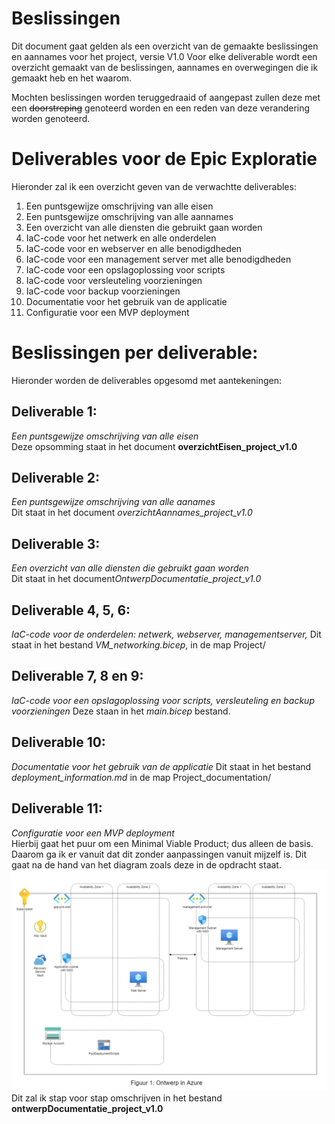 # Beslissingen
Dit document gaat gelden als een overzicht van de gemaakte beslissingen en aannames voor het project, versie V1.0
Voor elke deliverable wordt een overzicht gemaakt van de beslissingen, aannames en overwegingen die ik gemaakt heb en het waarom. 

Mochten beslissingen worden teruggedraaid of aangepast zullen deze met een ~~doorstreping~~ genoteerd worden en een reden van deze verandering worden genoteerd.

# Deliverables voor de Epic Exploratie
Hieronder zal ik een overzicht geven van de verwachtte deliverables:
1) Een puntsgewijze omschrijving van alle eisen
2) Een puntsgewijze omschrijving van alle aannames
3) Een overzicht van alle diensten die gebruikt gaan worden
4) IaC-code voor het netwerk en alle onderdelen
5) IaC-code voor en webserver en alle benodigdheden
6) IaC-code voor een management server met alle benodigdheden
7) IaC-code voor een opslagoplossing voor scripts
8) IaC-code voor versleuteling voorzieningen
9) IaC-code voor backup voorzieningen
10) Documentatie voor het gebruik van de applicatie
11) Configuratie voor een MVP deployment

# Beslissingen per deliverable:
Hieronder worden de deliverables opgesomd met aantekeningen: 
## Deliverable 1:
*Een puntsgewijze omschrijving van alle eisen*  
Deze opsomming staat in het document **overzichtEisen_project_v1.0**


## Deliverable 2:
*Een puntsgewijze omschrijving van alle aanames*  
Dit staat in het document *overzichtAannames_project_v1.0*

## Deliverable 3:
*Een overzicht van alle diensten die gebruikt gaan worden*  
Dit staat in het document*OntwerpDocumentatie_project_v1.0*

## Deliverable 4, 5, 6:
*IaC-code voor de onderdelen: netwerk, webserver, managementserver,* 
Dit staat in het bestand *VM_networking.bicep*, in de map Project/
## Deliverable 7, 8 en 9:
*IaC-code voor een opslagoplossing voor scripts, versleuteling en backup voorzieningen*
Deze staan in het *main.bicep* bestand.

## Deliverable 10: 
*Documentatie voor het gebruik van de applicatie*
Dit staat in het bestand *deployment_information.md* in de map Project_documentation/

## Deliverable 11:
*Configuratie voor een MVP deployment*  
Hierbij gaat het puur om een Minimal Viable Product; dus alleen de basis. Daarom ga ik er vanuit dat dit zonder aanpassingen vanuit mijzelf is.
Dit gaat na de hand van het diagram zoals deze in de opdracht staat.
![Het ontwerp uit de opdracht](/00_includes/IaC/ontwerp_azure_opdracht.png)
Dit zal ik stap voor stap omschrijven in het bestand **ontwerpDocumentatie_project_v1.0**


